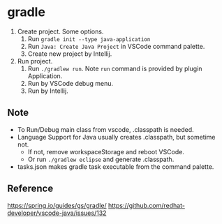 # gradle

1. Create project. Some options.
   1. Run `gradle init --type java-application`
   2. Run `Java: Create Java Project` in VSCode command palette.
   3. Create new project by Intellij.
2. Run project.
   1. Run `./gradlew run`. Note `run` command is provided by plugin Application.
   2. Run by VSCode debug menu.
   3. Run by Intellij.

## Note

* To Run/Debug main class from vscode, .classpath is needed.
* Language Support for Java usually creates .classpath, but sometime not.
  * If not, remove workspaceStorage and reboot VSCode.
  * Or run `./gradlew eclipse` and generate .classpath.
* tasks.json makes gradle task executable from the command palette.

## Reference

https://spring.io/guides/gs/gradle/
https://github.com/redhat-developer/vscode-java/issues/132
